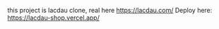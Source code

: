 this project is lacdau clone, real here https://lacdau.com/
Deploy here: https://lacdau-shop.vercel.app/
 
 
